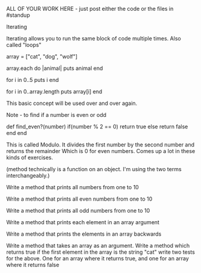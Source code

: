 ALL OF YOUR WORK HERE - just post either the code or the files in #standup

Iterating

Iterating allows you to run the same block of code multiple times. Also called "loops"

array = ["cat", "dog", "wolf"]

array.each do |animal|
  puts animal
end

for i in 0..5
  puts i
end

for i in 0..array.length
  puts array[i]
end

This basic concept will be used over and over again.

Note - to find if a number is even or odd

def find_even?(number)
  if(number % 2 == 0)
    return true
  else
    return false
  end
end

This is called Modulo. It divides the first number by the second number and returns the remainder
Which is 0 for even numbers. Comes up a lot in these kinds of exercises.

(method technically is a function on an object. I'm using the two terms interchangeably.)

Write a method that prints all numbers from one to 10

Write a method that prints all even numbers from one to 10

Write a method that prints all odd numbers from one to 10

Write a method that prints each element in an array argument

Write a method that prints the elements in an array backwards

Write a method that takes an array as an argument. Write a method which returns true if the first element in the array is the string "cat"
write two tests for the above. One for an array where it returns true, and one for an array where it returns false